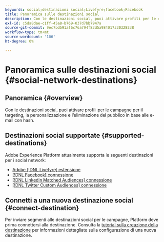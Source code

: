 ```yaml
---
keywords: social;destinazioni social;Livefyre;facebook;Facebook
title: Panoramica sulle destinazioni social
description: Con le destinazioni social, puoi attivare profili per le campagne per il targeting, la personalizzazione e l’eliminazione del pubblico in base alle e-mail con hash.
exl-id: c5da8dae-c1ff-45a8-b769-037d7bb7947a
source-git-commit: 9ec7bd591af6c76a794f83d5a984017330328238
workflow-type: tm+mt
source-wordcount: '106'
ht-degree: 0%

---
```


# Panoramica sulle destinazioni social {#social-network-destinations}

## Panoramica {#overview}

Con le destinazioni social, puoi attivare profili per le campagne per il targeting, la personalizzazione e l’eliminazione del pubblico in base alle e-mail con hash.

## Destinazioni social supportate {#supported-destinations}

Adobe Experience Platform attualmente supporta le seguenti destinazioni per i social network:

* [Adobe [!DNL Livefyre] estensione](adobe-livefyre.md)
* [[!DNL Facebook] connessione](facebook.md)
* [[!DNL LinkedIn Matched Audiences] connessione](linkedin.md)
* [[!DNL Twitter Custom Audiences] connessione](twitter.md)

## Connetti a una nuova destinazione social {#connect-destination}

Per inviare segmenti alle destinazioni social per le campagne, Platform deve prima connettersi alla destinazione. Consulta la [tutorial sulla creazione della destinazione](../../ui/connect-destination.md) per informazioni dettagliate sulla configurazione di una nuova destinazione.